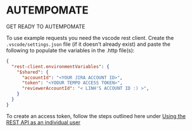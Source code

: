 # AUTEMPOMATE

GET READY TO AUTEMPOMATE

To use example requests you need the vscode rest client. Create the `.vscode/settings.json` file (if it doesn't already exist) and paste the following to populate the variables in the .http file(s):

```json
{
  "rest-client.environmentVariables": {
    "$shared": {
      "accountId": "<YOUR JIRA ACCOUNT ID>",
      "token": "<YOOUR TEMPO ACCESS TOKEN>",
      "reviewerAccountId": "< LINH'S ACCOUNT ID :) >",
    }
  }
}
```

To create an access token, follow the steps outlined here under [Using the REST API as an individual user](https://apidocs.tempo.io/v4/#section/Authentication)
